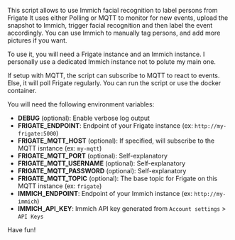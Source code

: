 This script allows to use Immich facial recognition to label persons from Frigate
It uses either Polling or MQTT to monitor for new events, upload the snapshot to Immich, trigger facial recognition and then label the event accordingly.
You can use Immich to manually tag persons, and add more pictures if you want.

To use it, you will need a Frigate instance and an Immich instance. I personally use a dedicated Immich instance not to polute my main one.

If setup with MQTT, the script can subscribe to MQTT to react to events. Else, it will poll Frigate regularly.
You can run the script or use the docker container.

You will need the following environment variables:
- **DEBUG** (optional): Enable verbose log output
- **FRIGATE_ENDPOINT**: Endpoint of your Frigate instance (ex: `http://my-frigate:5000`)
- **FRIGATE_MQTT_HOST** (optional): If specified, will subscribe to the MQTT isntance (ex: `my-mqtt`)
- **FRIGATE_MQTT_PORT** (optional): Self-explanatory
- **FRIGATE_MQTT_USERNAME** (optional): Self-explanatory
- **FRIGATE_MQTT_PASSWORD** (optional): Self-explanatory
- **FRIGATE_MQTT_TOPIC** (optional): The base topic for Frigate on this MQTT instance (ex: `frigate`)
- **IMMICH_ENDPOINT**: Endpoint of your Immich instance (ex: `http://my-immich`)
- **IMMICH_API_KEY**: Immich API key generated from `Account settings` > `API Keys`

Have fun!
